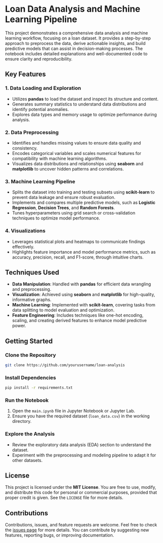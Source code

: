 # Loan Data Analysis and Machine Learning Pipeline

This project demonstrates a comprehensive data analysis and machine learning workflow, focusing on a loan dataset. It provides a step-by-step approach to preprocess the data, derive actionable insights, and build predictive models that can assist in decision-making processes. The notebook includes detailed explanations and well-documented code to ensure clarity and reproducibility.

## Key Features

### 1. Data Loading and Exploration

- Utilizes **pandas** to load the dataset and inspect its structure and content.
- Generates summary statistics to understand data distributions and identify potential anomalies.
- Explores data types and memory usage to optimize performance during analysis.

### 2. Data Preprocessing

- Identifies and handles missing values to ensure data quality and consistency.
- Encodes categorical variables and scales numerical features for compatibility with machine learning algorithms.
- Visualizes data distributions and relationships using **seaborn** and **matplotlib** to uncover hidden patterns and correlations.

### 3. Machine Learning Pipeline

- Splits the dataset into training and testing subsets using **scikit-learn** to prevent data leakage and ensure robust evaluation.
- Implements and compares multiple predictive models, such as **Logistic Regression**, **Decision Trees**, and **Random Forests**.
- Tunes hyperparameters using grid search or cross-validation techniques to optimize model performance.

### 4. Visualizations

- Leverages statistical plots and heatmaps to communicate findings effectively.
- Highlights feature importance and model performance metrics, such as accuracy, precision, recall, and F1-score, through intuitive charts.

## Techniques Used

- **Data Manipulation**: Handled with **pandas** for efficient data wrangling and preprocessing.
- **Visualization**: Achieved using **seaborn** and **matplotlib** for high-quality, informative graphs.
- **Machine Learning**: Implemented with **scikit-learn**, covering tasks from data splitting to model evaluation and optimization.
- **Feature Engineering**: Includes techniques like one-hot encoding, scaling, and creating derived features to enhance model predictive power.

## Getting Started

### Clone the Repository

```bash
git clone https://github.com/yourusername/loan-analysis
```

### Install Dependencies

```bash
pip install -r requirements.txt
```

### Run the Notebook

1. Open the `main.ipynb` file in Jupyter Notebook or Jupyter Lab.
2. Ensure you have the required dataset (`loan_data.csv`) in the working directory.

### Explore the Analysis

- Review the exploratory data analysis (EDA) section to understand the dataset.
- Experiment with the preprocessing and modeling pipeline to adapt it for other datasets.

## License

This project is licensed under the **MIT License**. You are free to use, modify, and distribute this code for personal or commercial purposes, provided that proper credit is given. See the `LICENSE` file for more details.

## Contributions

Contributions, issues, and feature requests are welcome. Feel free to check the [issues page](https://github.com/yourusername/loan-analysis/issues) for more details. You can contribute by suggesting new features, reporting bugs, or improving documentation.

